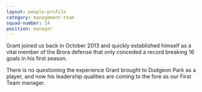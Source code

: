 ```yaml
---
layout: people-profile
category: management-team
squad-number: 14
position: manager
---
```

Grant joined us back in October 2013 and quickly established himself as a vital member of the Brora defense that only conceded a record breaking 16 goals in his first season.

There is no questioning the experience Grant brought to Dudgeon Park as a player, and now his leadership qualities are coming to the fore as our First Team manager.